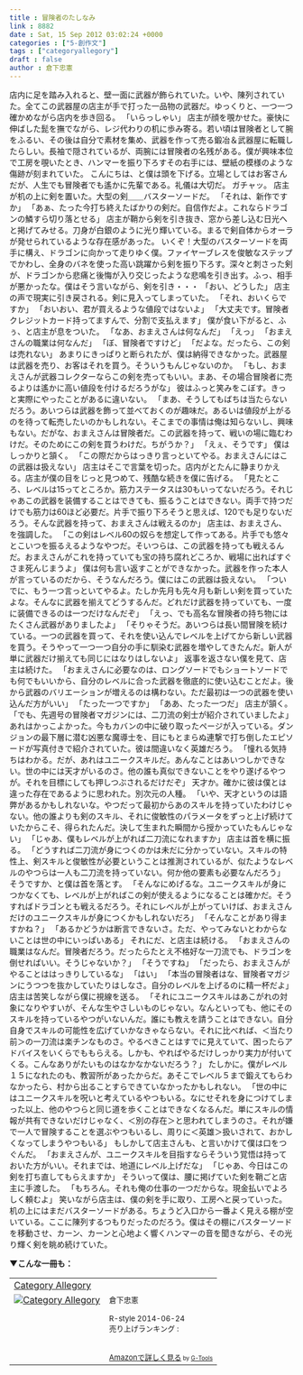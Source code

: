 ```yaml
---
title : 冒険者のたしなみ
link : 8882
date : Sat, 15 Sep 2012 03:02:24 +0000
categories : ["5-創作文"]
tags : ["categoryallegory"]
draft : false
author : 倉下忠憲
---
```


店内に足を踏み入れると、壁一面に武器が飾られていた。いや、陳列されていた。全てこの武器屋の店主が手で打った一品物の武器だ。ゆっくりと、一つ一つ確かめながら店内を歩き回る。
「いらっしゃい」
店主が顔を覗かせた。豪快に伸ばした髭を撫でながら、レジ代わりの机に歩み寄る。若い頃は冒険者として腕をふるい、その後は自分で素材を集め、武器を作って売る鍛冶＆武器屋に転職したらしい。長袖で隠されているが、両腕には冒険者の名残がある。僕が興味本位で工房を覗いたとき、ハンマーを振り下ろすその右手には、壁紙の模様のような傷跡が刻まれていた。
こんにちは、と僕は頭を下げる。立場としてはお客さんだが、人生でも冒険者でも遙かに先輩である。礼儀は大切だ。
ガチャッ。
店主が机の上に剣を置いた。大型の剣＿＿バスターソードだ。
「それは、新作ですか」
「あぁ、たった今打ち終えたばかりの剣だ。自信作だよ。これならドラゴンの鱗すら切り落とせる」
店主が鞘から剣を引き抜き、窓から差し込む日光へと掲げてみせる。刀身が白銀のように光り輝いている。まるで剣自体からオーラが発せられているような存在感があった。
いくぞ！大型のバスターソードを両手に構え、ドラゴンに向かって走りゆく僕。ファイヤーブレスを俊敏なステップでかわし、全身のバネを使った高い跳躍から剣を振り下ろす。深々と刺さった剣が、ドラゴンから悲痛と後悔が入り交じったような悲鳴を引き出す。ふっ、相手が悪かったな。僕はそう言いながら、剣を引き・・・
「おい、どうした」
店主の声で現実に引き戻される。剣に見入ってしまっていた。
「それ、おいくらですか」
「おいおい、君が買えるような値段ではないよ」
「大丈夫です。冒険者クレジットカード持ってますんで、分割で支払えます」
僕が食い下がると、ふぅ、と店主が息をついた。
「なあ、おまえさんは何なんだ」
「えっ」
「おまえさんの職業は何なんだ」
「ぼ、冒険者ですけど」
「だよな。だったら、この剣は売れない」
あまりにきっぱりと断られたが、僕は納得できなかった。武器屋は武器を売り、お客はそれを買う。そういうもんじゃないのか。
「もし、おまえさんが武器コレクターならこの剣を売ってもいい。まあ、その場合冒険者に売るよりは遙かに高い値段を付けるだろうがな」
彼はふっと笑みをこぼす。きっと実際にやったことがあるに違いない。
「まあ、そうしてもばちは当たらないだろう。あいつらは武器を飾って並べておくのが趣味だ。あるいは値段が上がるのを待って転売したいのかもしれない。そこまでの事情は俺は知らないし、興味もない。だがな、おまえさんは冒険者だ。この武器を持って、戦いの場に臨むわけだ。そのためにこの剣を買うわけだ。ちがうか？」
「えぇ、そうです」
僕はしっかりと頷く。
「この際だからはっきり言っといてやる。おまえさんにはこの武器は扱えない」
店主はそこで言葉を切った。店内がとたんに静まりかえる。店主が僕の目をじっと見つめて、残酷な続きを僕に告げる。
「見たところ、レベルは15ってところか。筋力ステータスは30もいってないだろう。それじゃあこの武器を装備することはできても、振るうことはできない。両手で持つだけでも筋力は60ほど必要だ。片手で振り下ろそうと思えば、120でも足りないだろう。そんな武器を持って、おまえさんは戦えるのか」
店主は、おまえさん、を強調した。
「この剣はレベル60の奴らを想定して作ってある。片手でも悠々とこいつを振るえるようなやつだ。そいつらは、この武器を持っても戦えるんだ。おまえさんがこれを持っていても宝の持ち腐れどころか、戦場に出ればすぐさま死んじまうよ」
僕は何も言い返すことができなかった。武器を作った本人が言っているのだから、そうなんだろう。僕にはこの武器は扱えない。
「ついでに、もう一つ言っといてやるよ。たしか先月も先々月も新しい剣を買っていたよな。そんなに武器を揃えてどうするんだ。どれだけ武器を持っていても、一度に装備できるのは一つだけなんだぞ」
「えっ、でも高名な冒険者の持ち物にはたくさん武器がありましたよ」
「そりゃそうだ。あいつらは長い間冒険を続けている。一つの武器を買って、それを使い込んでレベルを上げてから新しい武器を買う。そうやって一つ一つ自分の手に馴染む武器を増やしてきたんだ。新人が単に武器だけ揃えても同じにはなりはしないよ」
返事を返さない僕を見て、店主は続けた。
「おまえさんに必要なのは、ロングソードでもショートソードでも何でもいいから、自分のレベルに合った武器を徹底的に使い込むことだよ。後から武器のバリエーションが増えるのは構わない。ただ最初は一つの武器を使い込んだ方がいい」
「たった一つですか」
「ああ、たった一つだ」
店主が頷く。
「でも、先週号の冒険者マガジンには、二刀流の剣士が紹介されていましたよ」
あれはかっこよかった。今もカバンの中に破り取ったページが入っている。ダンジョンの最下層に潜む凶悪な魔導士を、目にもとまらぬ連撃で打ち倒したエピソードが写真付きで紹介されていた。彼は間違いなく英雄だろう。
「憧れる気持ちはわかる。だが、あれはユニークスキルだ。あんなことはあいつしかできない。世の中には天才がいるのさ。他の誰も真似できないことをやり遂げるやつが。それを目標にしても押しつぶされるだけだぞ」
天才か。確かに彼は僕とは違った存在であるように思われた。別次元の人種。
「いや、天才というのは語弊があるかもしれないな。やつだって最初からあのスキルを持っていたわけじゃない。他の誰よりも剣のスキル、それに俊敏性のパラメータをずっと上げ続けていたからこそ、得られたんだ。決して生まれた瞬間から授かっていたもんじゃない」
「じゃあ、僕もレベルが上がれば二刀流になれますか」
店主は首を横に振る。
「どうすれば二刀流が身につくのかは未だに分かっていない。スキルの特性上、剣スキルと俊敏性が必要ということは推測されているが、似たようなレベルのやつらは一人も二刀流を持っていない。何か他の要素も必要なんだろう」
そうですか、と僕は首を落とす。
「そんなにめげるな。ユニークスキルが身につかなくても、レベルが上がればこの剣が使えるようになることは確かだ。そうすればドラゴンとも戦えるだろう。それにレベルが上がっていけば、おまえさんだけのユニークスキルが身につくかもしれないだろ」
「そんなことがあり得ますかね？」
「あるかどうかは断言できないさ。ただ、やってみないとわからないことは世の中にいっぱいある」
それにだ、と店主は続ける。
「おまえさんの職業はなんだ。冒険者だろう。だったらたとえ不格好な一刀流でも、ドラゴンを倒せればいい。そうじゃないか？」
「そうですね」
「だったら、おまえさんがやることははっきりしているな」
「はい」
「本当の冒険者はな、冒険者マガジンにうつつを抜かしていたりはしなさ。自分のレベルを上げるのに精一杯だよ」
店主は苦笑しながら僕に視線を送る。
「それにユニークスキルはあこがれの対象になりやすいが、そんな生やさしいものじゃない。なんといっても、他にそのスキルを持っているやつがいないんだ。誰にも教えを請うことはできない。自分自身でスキルの可能性を広げていかなきゃならない。それに比べれば、＜当たり前＞の一刀流は楽チンなものさ。やるべきことはすでに見えていて、困ったらアドバイスをいくらでももらえる。しかも、やればやるだけしっかり実力が付いてくる。こんなありがたいものはなかなかないだろう？」
たしかに。僕がレベル１５になれたのも、教習所があったからだ。あそこでレベル５まで鍛えてもらわなかったら、村から出ることすらできていなかったかもしれない。
「世の中にはユニークスキルを呪いと考えているやつもいる。なにせそれを身につけてしまった以上、他のやつらと同じ道を歩くことはできなくなるんだ。単にスキルの情報が共有できないだけじゃなく、＜別の存在＞と思われてしまうのさ。それが嫌で一人で冒険することを選ぶやつもいるし、周りに＜英雄＞扱いされて、おかしくなってしまうやつもいる」
もしかして店主さんも、と言いかけて僕は口をつぐんだ。
「おまえさんが、ユニークスキルを目指すならそういう覚悟は持っておいた方がいい。それまでは、地道にレベル上げだな」
「じゃあ、今日はこの剣を打ち直してもらえますか」
そういって僕は、腰に掲げていた剣を鞘ごと店主に手渡した。
「もちろん。それも俺の仕事の一つだからな。現金払いでよろしく頼むよ」
笑いながら店主は、僕の剣を手に取り、工房へと戻っていった。
机の上にはまだバスターソードがある。ちょうど入口から一番よく見える棚が空いている。ここに陳列するつもりだったのだろう。僕はその棚にバスターソードを移動させ、カーン、カーンと心地よく響くハンマーの音を聞きながら、その光り輝く剣を眺め続けていた。


<strong>▼こんな一冊も：</strong>
<table  border="0" cellpadding="5"><tr><td colspan="2"><a href="http://www.amazon.co.jp/Category-Allegory-%E5%80%89%E4%B8%8B%E5%BF%A0%E6%86%B2-ebook/dp/B00L9UYH7W%3FSubscriptionId%3D15SMZCTB9V8NGR2TW082%26tag%3Drashita1000-22%26linkCode%3Dxm2%26camp%3D2025%26creative%3D165953%26creativeASIN%3DB00L9UYH7W" target="_blank">Category Allegory</a><img src="http://www.assoc-amazon.jp/e/ir?t=rashita1000-22&l=ur2&o=9" width="1" height="1" style="border: none;" alt="" /></td></tr><tr><td valign="top"><a href="http://www.amazon.co.jp/Category-Allegory-%E5%80%89%E4%B8%8B%E5%BF%A0%E6%86%B2-ebook/dp/B00L9UYH7W%3FSubscriptionId%3D15SMZCTB9V8NGR2TW082%26tag%3Drashita1000-22%26linkCode%3Dxm2%26camp%3D2025%26creative%3D165953%26creativeASIN%3DB00L9UYH7W" target="_blank"><img src="http://ecx.images-amazon.com/images/I/41Cht0Cn8mL._SL160_.jpg" border="0" alt="Category Allegory" /></a></td><td valign="top"><font size="-1">倉下忠憲 <br /><br />R-style  2014-06-24<br />売り上げランキング : <br /><br /><br /><a href="http://www.amazon.co.jp/Category-Allegory-%E5%80%89%E4%B8%8B%E5%BF%A0%E6%86%B2-ebook/dp/B00L9UYH7W%3FSubscriptionId%3D15SMZCTB9V8NGR2TW082%26tag%3Drashita1000-22%26linkCode%3Dxm2%26camp%3D2025%26creative%3D165953%26creativeASIN%3DB00L9UYH7W" target="_blank">Amazonで詳しく見る</a></font><font size="-2"> by <a href="http://www.goodpic.com/mt/aws/index.html" >G-Tools</a></font></td></tr></table>
